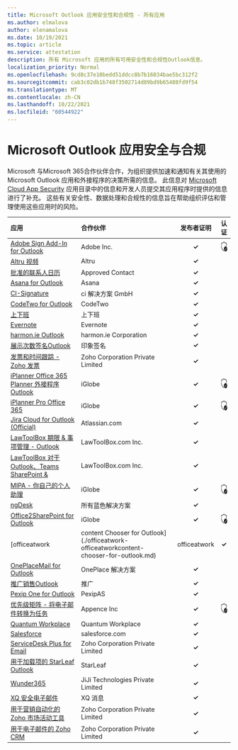 ```yaml
---
title: Microsoft Outlook 应用安全性和合规性 - 所有应用
ms.author: elmalova
author: elenamalova
ms.date: 10/19/2021
ms.topic: article
ms.service: attestation
description: 所有 Microsoft 应用的所有可用安全性和合规性Outlook信息。
localization_priority: Normal
ms.openlocfilehash: 9cd8c37e10bedd51ddcc8b7b16034bae5bc312f2
ms.sourcegitcommit: cab3c02db1b748f3502714d89bd9b65408fd9f54
ms.translationtype: MT
ms.contentlocale: zh-CN
ms.lasthandoff: 10/22/2021
ms.locfileid: "60544922"
---
```

# <a name="microsoft-outlook-apps-security-and-compliance"></a>Microsoft Outlook 应用安全与合规

Microsoft 与Microsoft 365合作伙伴合作，为组织提供加速和通知有关其使用的 Microsoft Outlook 应用和外接程序的决策所需的信息。 此信息对 [Microsoft Cloud App Security](https://www.microsoft.com/en-us/enterprise-mobility-security/cloud-app-security) 应用目录中的信息和开发人员提交其应用程序时提供的信息进行了补充。 这些有关安全性、数据处理和合规性的信息旨在帮助组织评估和管理使用这些应用时的风险。

| **应用** | **合作伙伴** | **发布者证明** | **认证** |
|:--------|:------------|:----------------------:|:-------------:|
| [Adobe Sign Add-In for Outlook](./adobe-inc-sign-add-in-for-outlook.md) | Adobe Inc. | **✓** | <img alt="Certified application badge" src="../media/certified-badge.png" height="25" width="25" /> |
| [Altru 视频](./altru-videos.md) | Altru | **✓** |  |
| [批准的联系人日历](./approved-contact-calendars.md) | Approved Contact | **✓** |  |
| [Asana for Outlook](./asana-for-outlook.md) | Asana | **✓** |  |
| [CI-Signature](./ci-solution-gmbh-signature.md) | ci 解决方案 GmbH | **✓** |  |
| [CodeTwo for Outlook](./codetwo-for-outlook.md) | CodeTwo | **✓** |  |
| [上下班](./commuty.md) | 上下班 | **✓** |  |
| [Evernote](./evernote.md) | Evernote | **✓** |  |
| [harmon.ie Outlook](./harmonie-corporation-for-outlook.md) | harmon.ie Corporation | **✓** |  |
| [展示次数签名Outlook](./impression-signatures-for-outlook.md) | 印象签名 | **✓** |  |
| [发票和时间跟踪 - Zoho 发票](./zoho-corporation-private-limited-invoice-and-time-tracking.md) | Zoho Corporation Private Limited | **✓** |  |
| [iPlanner Office 365 Planner 外接程序Outlook](./iglobe-iplanner-office-365-planner-add-in-for-outlook.md) | iGlobe | **✓** | <img alt="Certified application badge" src="../media/certified-badge.png" height="25" width="25" /> |
| [iPlanner Pro Office 365](./iglobe-iplanner-pro-office-365.md) | iGlobe | **✓** | <img alt="Certified application badge" src="../media/certified-badge.png" height="25" width="25" /> |
| [Jira Cloud for Outlook (Official) ](./atlassiancom-jira-cloud-for-outlook-official.md) | Atlassian.com | **✓** |  |
| [LawToolBox 期限 &amp; 事项管理 - Outlook](./lawtoolboxcom-inc-lawtoolbox-deadlines-and-matter-management-outlook.md) | LawToolBox.com Inc. | **✓** |  |
| [LawToolBox 对于Outlook、Teams SharePoint &amp;](./lawtoolboxcom-inc-lawtoolbox-matters-for-outlook-teams-and-sharepoint.md) | LawToolBox.com Inc. | **✓** |  |
| [MIPA - 你自己的个人助理](./iglobe-mipa-your-own-personal-assistant.md) | iGlobe | **✓** | <img alt="Certified application badge" src="../media/certified-badge.png" height="25" width="25" /> |
| [ngDesk](./all-blue-solutions-ngdesk.md) | 所有蓝色解决方案 | **✓** |  |
| [Office2SharePoint for Outlook](./iglobe-office2sharepoint-for-outlook.md) | iGlobe | **✓** | <img alt="Certified application badge" src="../media/certified-badge.png" height="25" width="25" /> |
| [officeatwork | content Chooser for Outlook] (./officeatwork-officeatworkcontent-chooser-for-outlook.md)  | officeatwork | **✓** |  |
| [OnePlaceMail for Outlook](./oneplace-solutions-oneplacemail-for-outlook.md) | OnePlace 解决方案 | **✓** |  |
| [推广销售Outlook](./outreach-sales-engagement-for-outlook.md) | 推广 | **✓** |  |
| [Pexip One for Outlook](./pexipas-pexip-one-for-outlook.md) | PexipAS | **✓** |  |
| [优先级矩阵 - 将电子邮件转换为任务](./appfluence-inc-priority-matrix-turn-emails-into-tasks.md) | Appence Inc | **✓** | <img alt="Certified application badge" src="../media/certified-badge.png" height="25" width="25" /> |
| [Quantum Workplace](./quantum-workplace.md) | Quantum Workplace | **✓** |  |
| [Salesforce](./salesforcecom-salesforce.md) | salesforce.com | **✓** |  |
| [ServiceDesk Plus for Email](./zoho-corporation-private-limited-servicedesk-plus-for-email.md) | Zoho Corporation Private Limited | **✓** |  |
| [用于加载项的 StarLeaf Outlook](./starleaf-add-in-for-outlook.md) | StarLeaf | **✓** |  |
| [Wunder365](./jiji-technologies-private-limited-wunder365.md) | JiJi Technologies Private Limited | **✓** |  |
| [XQ 安全电子邮件](./xq-message-secure-email.md) | XQ 消息 | **✓** |  |
| [用于营销自动化的 Zoho 市场活动工具](./zoho-corporation-private-limited-campaigns-tool-for-marketing-automation.md) | Zoho Corporation Private Limited | **✓** |  |
| [用于电子邮件的 Zoho CRM](./zoho-corporation-private-limited-crm-for-email.md) | Zoho Corporation Private Limited | **✓** |  |
